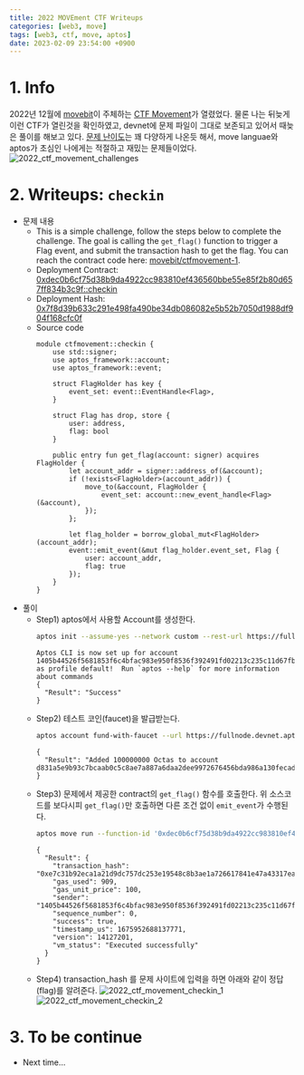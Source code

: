 ```yaml
---
title: 2022 MOVEment CTF Writeups
categories: [web3, move]
tags: [web3, ctf, move, aptos]
date: 2023-02-09 23:54:00 +0900
---
```

# 1. Info
2022년 12월에 [movebit](https://twitter.com/MoveBit_)이 주체하는 [CTF Movement](https://ctfmovement.movebit.xyz/)가 열렸었다. 
물론 나는 뒤늦게 이런 CTF가 열린것을 확인하였고, devnet에 문제 파일이 그대로 보존되고 있어서 때늦은 풀이를 해보고 있다.
[문제 난이도](https://ctfmovement.movebit.xyz/challenges)는 꽤 다양하게 나온듯 해서, move languae와 aptos가 초심인 나에게는 적절하고 재밌는 문제들이었다.
![2022_ctf_movement_challenges](/posts/2022_ctf_movement_challenges.png)

# 2. Writeups: `checkin`
- 문제 내용
  - This is a simple challenge, follow the steps below to complete the challenge. The goal is calling the `get_flag()` function to trigger a Flag event, and submit the transaction hash to get the flag. You can reach the contract code here: [movebit/ctfmovement-1](https://github.com/movebit/ctfmovement-1).
  - Deployment Contract: [0xdec0b6cf75d38b9da4922cc983810ef436560bbe55e85f2b80d657ff834b3c9f::checkin](https://fullnode.devnet.aptoslabs.com/v1/accounts/0xdec0b6cf75d38b9da4922cc983810ef436560bbe55e85f2b80d657ff834b3c9f/module/checkin)
  - Deployment Hash: [0x7f8d39b633c291e498fa490be34db086082e5b52b7050d1988df904f168cfc0f](https://fullnode.devnet.aptoslabs.com/v1/transactions/by_hash/0x7f8d39b633c291e498fa490be34db086082e5b52b7050d1988df904f168cfc0f)
  - Source code
    ```move
    module ctfmovement::checkin {
        use std::signer;
        use aptos_framework::account;
        use aptos_framework::event;

        struct FlagHolder has key {
            event_set: event::EventHandle<Flag>,
        }

        struct Flag has drop, store {
            user: address,
            flag: bool
        }

        public entry fun get_flag(account: signer) acquires FlagHolder {
            let account_addr = signer::address_of(&account);
            if (!exists<FlagHolder>(account_addr)) {
                move_to(&account, FlagHolder {
                    event_set: account::new_event_handle<Flag>(&account),
                });
            };

            let flag_holder = borrow_global_mut<FlagHolder>(account_addr);
            event::emit_event(&mut flag_holder.event_set, Flag {
                user: account_addr,
                flag: true
            });
        }
    }
    ```
- 풀이
  - Step1) aptos에서 사용할 Account를 생성한다.
    ```bash
    aptos init --assume-yes --network custom --rest-url https://fullnode.devnet.aptoslabs.com --faucet-url https://faucet.devnet.aptoslabs.com
    ```
    ```
    Aptos CLI is now set up for account 1405b44526f5681853f6c4bfac983e950f8536f392491fd02213c235c11d67fb as profile default!  Run `aptos --help` for more information about commands
    {
      "Result": "Success"
    }
    ```
  - Step2) 테스트 코인(faucet)을 발급받는다.
    ```bash
    aptos account fund-with-faucet --url https://fullnode.devnet.aptoslabs.com --faucet-url https://faucet.devnet.aptoslabs.com --account
    ```
    ```
    {
      "Result": "Added 100000000 Octas to account d831a5e9b93c7bcaab0c5c8ae7a887a6daa2dee9972676456bda986a130fecad"
    }
    ```
  - Step3) 문제에서 제공한 contract의 `get_flag()` 함수를 호출한다. 위 소스코드를 보다시피 `get_flag()`만 호출하면 다른 조건 없이 `emit_event`가 수행된다.
    ```bash
    aptos move run --function-id '0xdec0b6cf75d38b9da4922cc983810ef436560bbe55e85f2b80d657ff834b3c9f::checkin::get_flag' --assume-yes
    ```
    ```
    {
      "Result": {
        "transaction_hash": "0xe7c31b92eca1a21d9dc757dc253e19548c8b3ae1a726617841e47a43317ea59a",
        "gas_used": 909,
        "gas_unit_price": 100,
        "sender": "1405b44526f5681853f6c4bfac983e950f8536f392491fd02213c235c11d67fb",
        "sequence_number": 0,
        "success": true,
        "timestamp_us": 1675952688137771,
        "version": 14127201,
        "vm_status": "Executed successfully"
      }
    }
    ```
  - Step4) transaction_hash 를 문제 사이트에 입력을 하면 아래와 같이 정답(flag)를 알려준다.
    ![2022_ctf_movement_checkin_1](/posts/2022_ctf_movement_checkin_1.png)
    ![2022_ctf_movement_checkin_2](/posts/2022_ctf_movement_checkin_2.png)

# 3. To be continue
- Next time...
